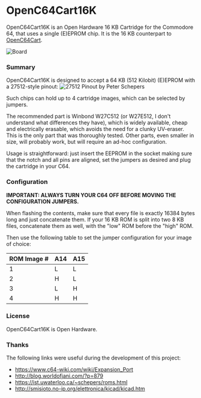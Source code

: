 # OpenC64Cart16K
OpenC64Cart16K is an Open Hardware 16 KB Cartridge for the Commodore 64, that uses a single (E)EPROM chip. It is the 16 KB counterpart to [OpenC64Cart](https://github.com/SukkoPera/OpenC64Cart).

![Board](https://raw.githubusercontent.com/SukkoPera/OpenC64Cart16K/master/doc/render-top.png)

### Summary
OpenC64Cart16K is designed to accept a 64 KB (512 Kilobit) (E)EPROM with a 27512-style pinout:
![27512 Pinout by Peter Schepers](https://ist.uwaterloo.ca/~schepers/ROMS/PINOUTS/27512.png)

Such chips can hold up to 4 cartridge images, which can be selected by jumpers.

The recommended part is Winbond W27C512 (or W27E512, I don't understand what differences they have), which is widely available, cheap and electrically erasable, which avoids the need for a clunky UV-eraser. This is the only part that was thoroughly tested. Other parts, even smaller in size, will probably work, but will require an ad-hoc configuration.

Usage is straightforward: just insert the EEPROM in the socket making sure that the notch and all pins are aligned, set the jumpers as desired and plug the cartridge in your C64.

### Configuration
**IMPORTANT: ALWAYS TURN YOUR C64 OFF BEFORE MOVING THE CONFIGURATION JUMPERS.**

When flashing the contents, make sure that every file is exactly 16384 bytes long and just concatenate them. If your 16 KB ROM is split into two 8 KB files, concatenate them as well, with the "low" ROM before the "high" ROM.

Then use the following table to set the jumper configuration for your image of choice:

| ROM Image # | A14 | A15 |
|-------------|-----|-----|
| 1           |  L  |  L  |
| 2           |  H  |  L  |
| 3           |  L  |  H  |
| 4           |  H  |  H  |

### License
OpenC64Cart16K is Open Hardware.

### Thanks
The following links were useful during the development of this project:
- https://www.c64-wiki.com/wiki/Expansion_Port
- http://blog.worldofjani.com/?p=879
- https://ist.uwaterloo.ca/~schepers/roms.html
- http://smisioto.no-ip.org/elettronica/kicad/kicad.htm
